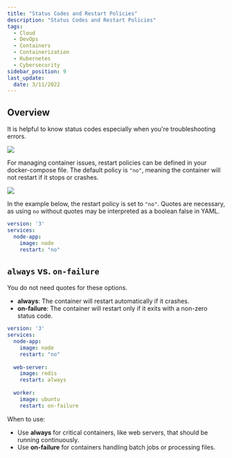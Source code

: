 ```yaml
---
title: "Status Codes and Restart Policies"
description: "Status Codes and Restart Policies"
tags:
  - Cloud
  - DevOps
  - Containers
  - Containerization
  - Kubernetes
  - Cybersecurity
sidebar_position: 9
last_update:
  date: 3/11/2022
---
```



## Overview

It is helpful to know status codes especially when you're troubleshooting errors.

<div class='img-center'>

![](/img/docs/lab11statuscode0.png)

</div>

For managing container issues, restart policies can be defined in your docker-compose file. The default policy is `"no"`, meaning the container will not restart if it stops or crashes.

<div class='img-center'>

![](/img/docs/dockerbasics-restartpolicies.png)

</div>

In the example below, the restart policy is set to `"no"`. Quotes are necessary, as using `no` without quotes may be interpreted as a boolean false in YAML.

```yml
version: '3'
services:
  node-app:
    image: node
    restart: "no"
```

## `always` vs. `on-failure`

You do not need quotes for these options.

- **always**: The container will restart automatically if it crashes.
- **on-failure**: The container will restart only if it exits with a non-zero status code.


```yml
version: '3'
services:
  node-app:
    image: node
    restart: "no"
  
  web-server:
    image: redis
    restart: always
  
  worker:
    image: ubuntu
    restart: on-failure
```

When to use: 

- Use **always** for critical containers, like web servers, that should be running continuously.
- Use **on-failure** for containers handling batch jobs or processing files.
 

 